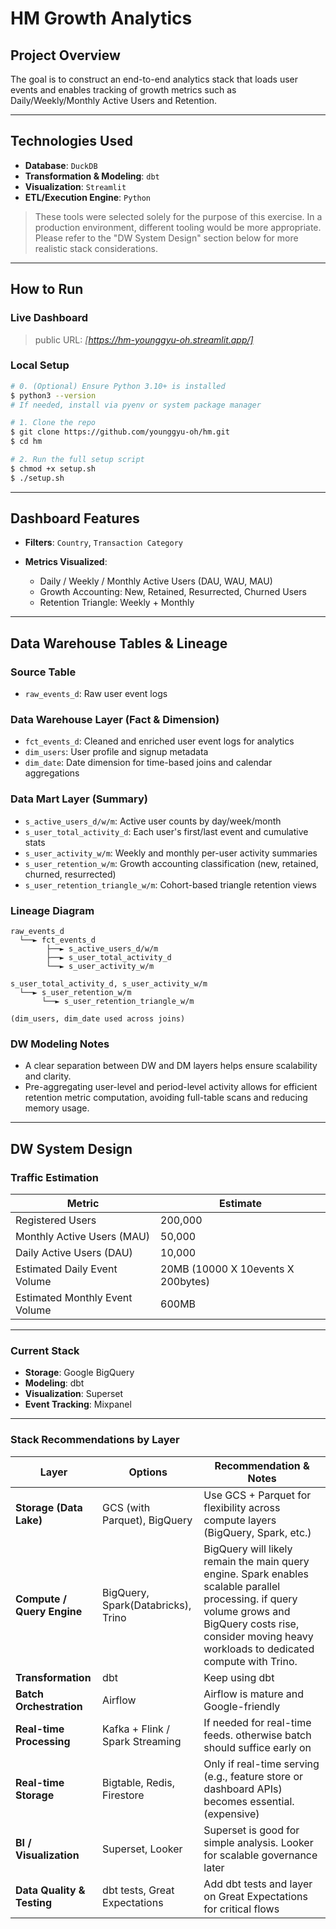# HM Growth Analytics

## Project Overview

The goal is to construct an end-to-end analytics stack that loads user events and enables tracking of growth metrics such as Daily/Weekly/Monthly Active Users and Retention.

---

## Technologies Used

* **Database**: `DuckDB` 
* **Transformation & Modeling**: `dbt` 
* **Visualization**: `Streamlit` 
* **ETL/Execution Engine**: `Python` 

> These tools were selected solely for the purpose of this exercise. In a production environment, different tooling would be more appropriate. Please refer to the "DW System Design" section below for more realistic stack considerations.

---

## How to Run

### Live Dashboard

> public URL: *\[https://hm-younggyu-oh.streamlit.app/]*

### Local Setup
```bash
# 0. (Optional) Ensure Python 3.10+ is installed
$ python3 --version
# If needed, install via pyenv or system package manager

# 1. Clone the repo
$ git clone https://github.com/younggyu-oh/hm.git
$ cd hm

# 2. Run the full setup script
$ chmod +x setup.sh
$ ./setup.sh
```

---

## Dashboard Features

* **Filters**: `Country`, `Transaction Category`
* **Metrics Visualized**:

  * Daily / Weekly / Monthly Active Users (DAU, WAU, MAU)
  * Growth Accounting: New, Retained, Resurrected, Churned Users
  * Retention Triangle: Weekly + Monthly

---

## Data Warehouse Tables & Lineage

### Source Table

* `raw_events_d`: Raw user event logs

### Data Warehouse Layer (Fact & Dimension)

* `fct_events_d`: Cleaned and enriched user event logs for analytics
* `dim_users`: User profile and signup metadata
* `dim_date`: Date dimension for time-based joins and calendar aggregations

### Data Mart Layer (Summary)

* `s_active_users_d/w/m`: Active user counts by day/week/month
* `s_user_total_activity_d`: Each user's first/last event and cumulative stats
* `s_user_activity_w/m`: Weekly and monthly per-user activity summaries
* `s_user_retention_w/m`: Growth accounting classification (new, retained, churned, resurrected)
* `s_user_retention_triangle_w/m`: Cohort-based triangle retention views

### Lineage Diagram

```text
raw_events_d
  └──► fct_events_d
        ├──► s_active_users_d/w/m
        ├──► s_user_total_activity_d
        └──► s_user_activity_w/m

s_user_total_activity_d, s_user_activity_w/m
  └──► s_user_retention_w/m
       └──► s_user_retention_triangle_w/m

(dim_users, dim_date used across joins)
```

### DW Modeling Notes

* A clear separation between DW and DM layers helps ensure scalability and clarity.
* Pre-aggregating user-level and period-level activity allows for efficient retention metric computation, avoiding full-table scans and reducing memory usage.

---

## DW System Design

### Traffic Estimation

| Metric                         | Estimate                            |
| ------------------------------ | ----------------------------------- |
| Registered Users               | 200,000                             |
| Monthly Active Users (MAU)     | 50,000                              |
| Daily Active Users (DAU)       | 10,000                              |
| Estimated Daily Event Volume   | 20MB (10000 X 10events X 200bytes)  |
| Estimated Monthly Event Volume | 600MB                               |

---

### Current Stack 

* **Storage**: Google BigQuery 
* **Modeling**: dbt 
* **Visualization**: Superset
* **Event Tracking**: Mixpanel 

---

### Stack Recommendations by Layer

| Layer                      | Options                                  | Recommendation & Notes                                                                               |
| -------------------------- | ---------------------------------------- | ---------------------------------------------------------------------------------------------------- |
| **Storage (Data Lake)**    | GCS (with Parquet), BigQuery             | Use GCS + Parquet for flexibility across compute layers (BigQuery, Spark, etc.)                      |
| **Compute / Query Engine** | BigQuery, Spark(Databricks), Trino       | BigQuery will likely remain the main query engine. Spark enables scalable parallel processing. if query volume grows and BigQuery costs rise, consider moving heavy workloads to dedicated compute with Trino.  |
| **Transformation**         | dbt                                      | Keep using dbt                                                                                       |
| **Batch Orchestration**    | Airflow                                  | Airflow is mature and Google-friendly                                                                |
| **Real-time Processing**   | Kafka + Flink / Spark Streaming          | If needed for real-time feeds. otherwise batch should suffice early on                               |
| **Real-time Storage**      | Bigtable, Redis, Firestore               | Only if real-time serving (e.g., feature store or dashboard APIs) becomes essential. (expensive)     |
| **BI / Visualization**     | Superset, Looker                         | Superset is good for simple analysis. Looker for scalable governance later                           |
| **Data Quality & Testing** | dbt tests, Great Expectations            | Add dbt tests and layer on Great Expectations for critical flows                                     |


 




